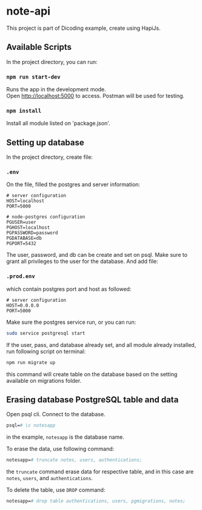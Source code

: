 # note-api

This project is part of Dicoding example, create using HapiJs.

## Available Scripts

In the project directory, you can run:

### `npm run start-dev`

Runs the app in the development mode.\
Open [http://localhost:5000](http://localhost:5000) to access.
Postman will be used for testing.

### `npm install`

Install all module listed on 'package.json'.

## Setting up database

In the project directory, create file:

### `.env`

On the file, filled the postgres and server information:

```shell
# server configuration
HOST=localhost
PORT=5000
 
# node-postgres configuration
PGUSER=user
PGHOST=localhost
PGPASSWORD=password
PGDATABASE=db
PGPORT=5432
```

The user, password, and db can be create and set on psql. Make sure to grant all privileges to the user for the database. And add file:

### `.prod.env`

which contain postgres port and host as followed:

```shell
# server configuration
HOST=0.0.0.0
PORT=5000
```

Make sure the postgres service run, or you can run:

```zsh
sudo service postgresql start
```

If the user, pass, and database already set, and all module already installed, run following script on terminal:

```zsh
npm run migrate up
```

this command will create table on the database based on the setting available on migrations folder.

## Erasing database PostgreSQL table and data
Open psql cli. Connect to the database.

```perl
psql=# \c notesapp
```

in the example, `notesapp` is the database name.

To erase the data, use following command:

```perl
notesapp=# truncate notes, users, authentications;
```

the `truncate` command erase data for respective table, and in this case are `notes`, `users`, and `authentications`.

To delete the table, use `DROP` command:

```perl
notesapp=# drop table authentications, users, pgmigrations, notes;
```
